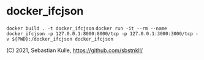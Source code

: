 # docker_ifcjson

`docker build . -t docker_ifcjson` 
`docker run -it --rm --name docker_ifcjson -p 127.0.0.1:8000:8000/tcp -p 127.0.0.1:3000:3000/tcp -v ${PWD}:/docker_ifcjson docker_ifcjson` 

(C) 2021, Sebastian Kulle, https://github.com/sbstnkll/